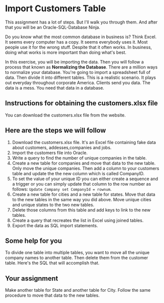 # Import Customers Table

This assignment has a lot of steps. But I'll walk you through them. And after that you will be an Oracle-SQL-Database Ninja.

Do you know what the most common database in business is? Think Excel. It seems every computer has a copy. It seems everybody uses it. Most people use it for the wrong stuff. Despite that it often works. In business, doing what works is more important than doing what's best.

In this exercise, you will be importing the data. Then you will follow a process that known as **Normalizing the Database**. There are a million ways to normalize your database. You're going to import a spreadsheet full of data. Then divide it into different tables. This is a realistic scenario. It plays out everyday throughout corporate America. Clients send you data. The data is a mess. You need that data in a database.

## Instructions for obtaining the customers.xlsx file

You can download the customers.xlsx file from the website.

## Here are the steps we will follow

1. Download the customers.xlsx file. It's an Excel file containing fake data about customers, addesses,companies and jobs.
2. Import the customers file into Oracle.
3. Write a query to find the number of unique companies in the table.
4. Create a new table for companies and move that data to the new table. Only move the unique companies. Then add a column to your customers table and update the the new column which is called CompanyID.
5. To set the value of your unique ID you can either create a sequence and a trigger or you can simply update that column to the row number as follows: `Update Company set CompanyId = rownum`.
6. Create a new table for cities and a new table for states. Move that data to the new tables in the same way you did above. Move unique cities and unique states to the two new tables. 
7. Delete those columns from this table and add keys to link to the new tables.
8. Create a query that recreates the list in Excel using joined tables.
9. Export the data as SQL import statements.

## Some help for you

To divide one table into multiple tables, you want to move all the unique company names to another table. Then delete them from the customer table. Here's the SQL that will accomplish that.

## Your assignment

Make another table for State and another table for City. Follow the same procedure to move that data to the new tables.

